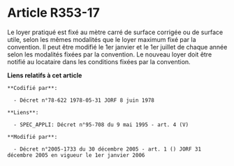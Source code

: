# Article R353-17

Le loyer pratiqué est fixé au mètre carré de surface corrigée ou de surface utile, selon les mêmes modalités que le loyer
maximum fixé par la convention. Il peut être modifié le 1er janvier et le 1er juillet de chaque année selon les modalités
fixées par la convention. Le nouveau loyer doit être notifié au locataire dans les conditions fixées par la convention.

**Liens relatifs à cet article**

	**Codifié par**:

	  - Décret n°78-622 1978-05-31 JORF 8 juin 1978

	**Liens**:

	  - SPEC_APPLI: Décret n°95-708 du 9 mai 1995 - art. 4 (V)

	**Modifié par**:

	  - Décret n°2005-1733 du 30 décembre 2005 - art. 1 () JORF 31 décembre 2005 en vigueur le 1er janvier 2006

